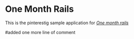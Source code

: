 # One Month Rails

This is the pinterestig sample application for 
[*One month rails*](www.onemonthrails.com)

#added one more line of comment